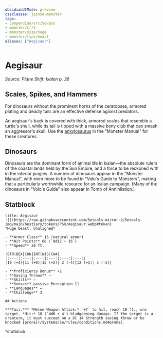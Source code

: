 ```yaml
---
obsidianUIMode: preview
cssclasses: json5e-monster
tags:
- compendium/src/5e/psx
- monster/cr/3
- monster/size/huge
- monster/type/beast
aliases: ["Aegisaur"]
---
```

# Aegisaur
*Source: Plane Shift: Ixalan p. 28*  

## Scales, Spikes, and Hammers

For dinosaurs without the prominent horns of the ceratopses, armored plating and deadly tails are an effective defense against predators.

An aegisaur's back is covered with thick, armored scales that resemble a turtle's shell, while its tail is tipped with a massive bony club that can smash an aggressor's skull. Use the [ankylosaurus](/Systems/5e/bestiary/beast/ankylosaurus.md) in the "Monster Manual" for these creatures.

## Dinosaurs

Dinosaurs are the dominant form of animal life in Ixalan—the absolute rulers of the coastal lands held by the Sun Empire, and a force to be reckoned with in the interior jungles. A number of dinosaurs appear in the "Monster Manual", with even more to be found in "Volo's Guide to Monsters", making that a particularly worthwhile resource for an Ixalan campaign. (Many of the dinosaurs in "Volo's Guide" also appear in Tomb of Annihilation.)

## Statblock

```ad-statblock
title: Aegisaur
![](https://raw.githubusercontent.com/5etools-mirror-2/5etools-img/main/bestiary/tokens/PSX/Aegisaur.webp#token)
*Huge beast, Unaligned*

- **Armor Class** 15 (natural armor)
- **Hit Points** 68 (`8d12 + 16`)
- **Speed** 30 ft.

|STR|DEX|CON|INT|WIS|CHA|
|:---:|:---:|:---:|:---:|:---:|:---:|
|19 (+4)|11 (+0)|15 (+2)| 2 (-4)|12 (+1)| 5 (-3)|

- **Proficiency Bonus** +2
- **Saving Throws** ⏤
- **Skills** ⏤
- **Senses** passive Perception 11
- **Languages** —
- **Challenge** 3

## Actions

***Tail.*** *Melee Weapon Attack:* `+7` to hit, reach 10 ft., one target. *Hit:* 18 (`4d6 + 4`) bludgeoning damage. If the target is a creature, it must succeed on a DC 14 Strength saving throw or be knocked [prone](/Systems/5e/rules/conditions.md#prone).
```
^statblock